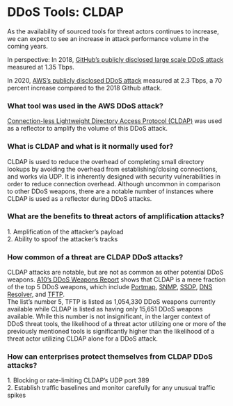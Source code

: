 <h1>DDoS Tools: CLDAP</h1>

As the availability of sourced tools for threat actors continues to increase, we can expect to see an increase in attack performance volume in the coming years.

In perspective:
In 2018, <a href="https://github.blog/2018-03-01-ddos-incident-report">GitHub’s publicly disclosed large scale DDoS attack</a> measured at 1.35 Tbps. 

In 2020, <a href="https://aws-shield-tlr.s3.amazonaws.com/2020-Q1_AWS_Shield_TLR.pdf">AWS’s publicly disclosed DDoS attack</a> measured at 2.3 Tbps, a 70 percent increase compared to the 2018 Github attack.
<br>

<h3>What tool was used in the AWS DDoS attack?</h3>
<a href="https://www.rfc-archive.org/getrfc.php?rfc=3352#gsc.tab=0">Connection-less Lightweight Directory Access Protocol (CLDAP)</a>  was used as a reflector to amplify the volume of this DDoS attack.

<br>

<h3>What is CLDAP and what is it normally used for?</h3> 
CLDAP is used to reduce the overhead of completing small directory lookups by avoiding the overhead from establishing/closing connections, and works via UDP. It is inherently designed with security vulnerabilities in order to reduce connection overhead. Although uncommon in comparison to other DDoS weapons, there are a notable number of instances where CLDAP is used as a reflector during DDoS attacks.

<br>

<h3>What are the ​benefits to threat actors of amplification attacks? </h3>
1. Amplification of the attacker’s payload<Br>
2. Ability to spoof the attacker’s tracks

<br>

<h3>How common of a threat are CLDAP DDoS attacks? </h3>
CLDAP attacks are notable, but are not as common as other potential DDoS weapons. <a href="https://www.a10networks.com/resources/reports/2022-ddos-threat-report/">A10’s DDoS Weapons Report</a> shows that CLDAP is a mere fraction of the top 5 DDoS weapons, which include <a href="https://www.securityweek.com/rpc-portmapper-abused-ddos-attack-reflection-amplification/#:~:text=Malicious%20actors%20can%20use%20Portmapper,larger%20response%20to%20the%20victim.">Portmap</a>, 
<a href="https://www.techtarget.com/searchnetworking/definition/SNMP">SNMP</a>,
<a href="https://www.akamai.com/glossary/what-is-an-ssdp-ddos-attack">SSDP</a>, 
<a href="https://www.cloudflare.com/learning/ddos/dns-amplification-ddos-attack/">DNS Resolver</a>, 
and <a href="https://www.incibe.es/en/incibe-cert/blog/drdos-cyberattacks-based-tftp-protocol">TFTP</a>.
<br>
The list’s number 5, TFTP is listed as 1,054,330 DDoS weapons currently available while CLDAP is listed as having only 15,651 DDoS weapons available. While this number is not insignificant, in the larger context of DDoS threat tools, the likelihood of a threat actor utilizing one or more of the previously mentioned tools is significantly higher than the likelihood of a threat actor utilizing CLDAP alone for a DDoS attack.

<br>

<h3>How can enterprises protect themselves from CLDAP DDoS attacks?</h3>
1. Blocking or rate-limiting CLDAP’s UDP port 389<br>
2. Establish traffic baselines and monitor carefully for any unusual traffic spikes
